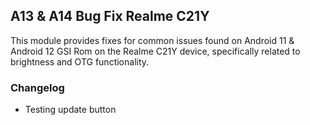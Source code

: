 ##  A13 & A14 Bug Fix Realme C21Y

This module provides fixes for common issues found on Android 11 & Android 12 GSI Rom on the Realme C21Y device, specifically related to brightness and OTG functionality.

### Changelog

- Testing update button